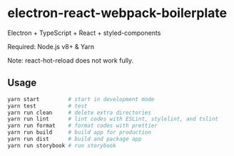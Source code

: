 # electron-react-webpack-boilerplate

Electron + TypeScript + React + styled-components

Required: Node.js v8+ & Yarn

Note: react-hot-reload does not work fully.

## Usage

```sh
yarn start         # start in development mode
yarn test          # test
yarn run clean     # delete extra directories
yarn run lint      # lint codes with ESLint, stylelint, and tslint
yarn run format    # format codes with prettier
yarn run build     # build app for production
yarn run dist      # build and package app
yarn run storybook # run storybook
```
